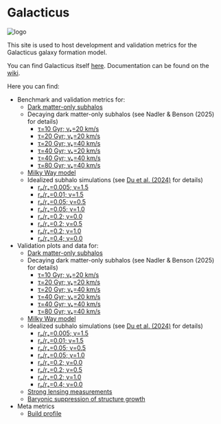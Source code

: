# Galacticus


![logo](assets/New_Logo_Galaxy_192_Transparent.png)

This site is used to host development and validation metrics for the Galacticus galaxy formation model.

You can find Galacticus itself [here](https://github.com/galacticusorg/galacticus). Documentation can be found on the [wiki](https://github.com/galacticusorg/galacticus/wiki).

Here you can find:

* Benchmark and validation metrics for:
    * [Dark matter-only subhalos](https://galacticusorg.github.io/galacticus/dev/bench/darkMatterOnlySubhalos/)
    * Decaying dark matter-only subhalos (see Nadler & Benson (2025) for details)
	    * [τ=10 Gyr; vₖ=20 km/s](https://galacticusorg.github.io/galacticus/dev/bench/darkMatterOnlySubhalosDecayingDarkMatter/index_lifetime10.0_velocityKick20.0)
	    * [τ=20 Gyr; vₖ=20 km/s](https://galacticusorg.github.io/galacticus/dev/bench/darkMatterOnlySubhalosDecayingDarkMatter/index_lifetime20.0_velocityKick20.0)
	    * [τ=20 Gyr; vₖ=40 km/s](https://galacticusorg.github.io/galacticus/dev/bench/darkMatterOnlySubhalosDecayingDarkMatter/index_lifetime20.0_velocityKick40.0)
	    * [τ=40 Gyr; vₖ=20 km/s](https://galacticusorg.github.io/galacticus/dev/bench/darkMatterOnlySubhalosDecayingDarkMatter/index_lifetime40.0_velocityKick20.0)
	    * [τ=40 Gyr; vₖ=40 km/s](https://galacticusorg.github.io/galacticus/dev/bench/darkMatterOnlySubhalosDecayingDarkMatter/index_lifetime40.0_velocityKick40.0)
	    * [τ=80 Gyr; vₖ=40 km/s](https://galacticusorg.github.io/galacticus/dev/bench/darkMatterOnlySubhalosDecayingDarkMatter/index_lifetime80.0_velocityKick40.0)
    * [Milky Way model](https://galacticusorg.github.io/galacticus/dev/bench/milkyWayModel/)
    * Idealized subhalo simulations (see [Du et al. (2024)](https://ui.adsabs.harvard.edu/abs/2024arXiv240309597D) for details)
	    * [rₚ/rₐ=0.005; γ=1.5](https://galacticusorg.github.io/galacticus/dev/bench/idealizedSubhaloSimulation_rpra0.005_gamma1.5)
	    * [rₚ/rₐ=0.01; γ=1.5](https://galacticusorg.github.io/galacticus/dev/bench/idealizedSubhaloSimulation_rpra0.01_gamma1.5)
	    * [rₚ/rₐ=0.05; γ=0.5](https://galacticusorg.github.io/galacticus/dev/bench/idealizedSubhaloSimulation_rpra0.05_gamma0.5)
	    * [rₚ/rₐ=0.05; γ=1.0](https://galacticusorg.github.io/galacticus/dev/bench/idealizedSubhaloSimulation_rpra0.05_gamma1.0)
	    * [rₚ/rₐ=0.2; γ=0.0](https://galacticusorg.github.io/galacticus/dev/bench/idealizedSubhaloSimulation_rpra0.2_gamma0.0)
	    * [rₚ/rₐ=0.2; γ=0.5](https://galacticusorg.github.io/galacticus/dev/bench/idealizedSubhaloSimulation_rpra0.2_gamma0.5)
	    * [rₚ/rₐ=0.2; γ=1.0](https://galacticusorg.github.io/galacticus/dev/bench/idealizedSubhaloSimulation_rpra0.2_gamma1.0)
	    * [rₚ/rₐ=0.4; γ=0.0](https://galacticusorg.github.io/galacticus/dev/bench/idealizedSubhaloSimulation_rpra0.4_gamma0.0)
* Validation plots and data for:
    * [Dark matter-only subhalos](https://galacticusorg.github.io/galacticus/dev/valid/darkMatterOnlySubhalos/)
    * Decaying dark matter-only subhalos (see Nadler & Benson (2025) for details)
	    * [τ=10 Gyr; vₖ=20 km/s](https://galacticusorg.github.io/galacticus/dev/valid/darkMatterOnlySubhalosDecayingDarkMatter/index_lifetime10.0_velocityKick20.0.html)
	    * [τ=20 Gyr; vₖ=20 km/s](https://galacticusorg.github.io/galacticus/dev/valid/darkMatterOnlySubhalosDecayingDarkMatter/index_lifetime20.0_velocityKick20.0.html)
	    * [τ=20 Gyr; vₖ=40 km/s](https://galacticusorg.github.io/galacticus/dev/valid/darkMatterOnlySubhalosDecayingDarkMatter/index_lifetime20.0_velocityKick40.0.html)
	    * [τ=40 Gyr; vₖ=20 km/s](https://galacticusorg.github.io/galacticus/dev/valid/darkMatterOnlySubhalosDecayingDarkMatter/index_lifetime40.0_velocityKick20.0.html)
	    * [τ=40 Gyr; vₖ=40 km/s](https://galacticusorg.github.io/galacticus/dev/valid/darkMatterOnlySubhalosDecayingDarkMatter/index_lifetime40.0_velocityKick40.0.html)
	    * [τ=80 Gyr; vₖ=40 km/s](https://galacticusorg.github.io/galacticus/dev/valid/darkMatterOnlySubhalosDecayingDarkMatter/index_lifetime80.0_velocityKick40.0.html)
    * [Milky Way model](https://galacticusorg.github.io/galacticus/dev/valid/milkyWayModel/)
    * Idealized subhalo simulations (see [Du et al. (2024)](https://ui.adsabs.harvard.edu/abs/2024arXiv240309597D) for details)
	    * [rₚ/rₐ=0.005; γ=1.5](https://galacticusorg.github.io/galacticus/dev/valid/idealizedSubhaloSimulations/index_idealizedSubhaloSimulation_rpra0.005_gamma1.5.html)
	    * [rₚ/rₐ=0.01; γ=1.5](https://galacticusorg.github.io/galacticus/dev/valid/idealizedSubhaloSimulations/index_idealizedSubhaloSimulation_rpra0.01_gamma1.5.html)
	    * [rₚ/rₐ=0.05; γ=0.5](https://galacticusorg.github.io/galacticus/dev/valid/idealizedSubhaloSimulations/index_idealizedSubhaloSimulation_rpra0.05_gamma0.5.html)
	    * [rₚ/rₐ=0.05; γ=1.0](https://galacticusorg.github.io/galacticus/dev/valid/idealizedSubhaloSimulations/index_idealizedSubhaloSimulation_rpra0.05_gamma1.0.html)
	    * [rₚ/rₐ=0.2; γ=0.0](https://galacticusorg.github.io/galacticus/dev/valid/idealizedSubhaloSimulations/index_idealizedSubhaloSimulation_rpra0.2_gamma0.0.html)
	    * [rₚ/rₐ=0.2; γ=0.5](https://galacticusorg.github.io/galacticus/dev/valid/idealizedSubhaloSimulations/index_idealizedSubhaloSimulation_rpra0.2_gamma0.5.html)
	    * [rₚ/rₐ=0.2; γ=1.0](https://galacticusorg.github.io/galacticus/dev/valid/idealizedSubhaloSimulations/index_idealizedSubhaloSimulation_rpra0.2_gamma1.0.html)
	    * [rₚ/rₐ=0.4; γ=0.0](https://galacticusorg.github.io/galacticus/dev/valid/idealizedSubhaloSimulations/index_idealizedSubhaloSimulation_rpra0.4_gamma0.0.html)
    * [Strong lensing measurements](https://galacticusorg.github.io/galacticus/dev/valid/strongLensing/)
    * [Baryonic suppression of structure growth](https://galacticusorg.github.io/galacticus/dev/valid/baryonicSuppression/)
* Meta metrics
    * [Build profile](https://galacticusorg.github.io/galacticus/dev/bench/meta/buildProfile)
